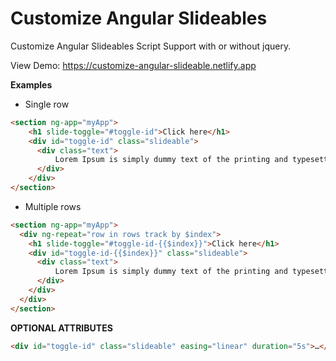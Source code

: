 # Customize Angular Slideables
Customize Angular Slideables Script Support with or without jquery.

View Demo: https://customize-angular-slideable.netlify.app

**Examples**

- Single row

``` html
<section ng-app="myApp">
    <h1 slide-toggle="#toggle-id">Click here</h1>
    <div id="toggle-id" class="slideable">
      <div class="text">
          Lorem Ipsum is simply dummy text of the printing and typesetting industry. Lorem Ipsum has been the industry's standard dummy text ever since the               1500s, when an unknown printer took a galley of type and scrambled it to make a type specimen book. It has survived not only five centuries, but               also the leap into electronic typesetting, remaining essentially unchanged.
      </div>
    </div>
</section>
```

- Multiple rows

``` html
<section ng-app="myApp">
  <div ng-repeat="row in rows track by $index">
    <h1 slide-toggle="#toggle-id-{{$index}}">Click here</h1>
    <div id="toggle-id-{{$index}}" class="slideable">
      <div class="text">
          Lorem Ipsum is simply dummy text of the printing and typesetting industry. Lorem Ipsum has been the industry's standard dummy text ever since the               1500s, when an unknown printer took a galley of type and scrambled it to make a type specimen book. It has survived not only five centuries, but                also the leap into electronic typesetting, remaining essentially unchanged.
      </div>
    </div>
  </div>
</section>
```

**OPTIONAL ATTRIBUTES**
``` html
<div id="toggle-id" class="slideable" easing="linear" duration="5s">…</div>
```
